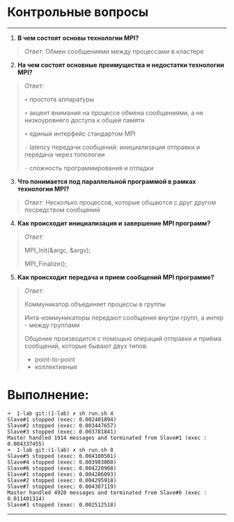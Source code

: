 # Контрольные вопросы

---

1. **В чем состоят основы технологии MPI?**

> *Ответ:*
> Обмен сообщениями между процессами в кластере

2. **На чем состоят основные преимущества и недостатки технологии MPI?**

> *Ответ:*
>
> `+` простота аппаратуры
>
> `+` акцент внимания на процессе обмена сообщениями, а не низкоуровнего доступа к общей памяти
>
> `+` единый интерфейс стандартом MPI
> 
> `-` latency передачи сообщений: инициализация отправки и передача через топологии
>
> `-` cложность программирования и отладки 

3. **Что понимается под параллельной программой в рамках технологии MPI?**

> *Ответ:*
> Несколько процессов, которые общаются с друг другом посредством сообщений

4. **Как происходит инициализация и завершение MPI программ?**

> *Ответ:*
>
> MPI_Init(&argc, &argv);
> 
> MPI_Finalize();

5. **Как происходит передача и прием сообщений MPI программе?**

> *Ответ:*
> 
> Коммуникатор объединяет процессы в группы
>  
> Инта-коммуникаторы передают сообщения внутри групп, а интер - между группами
> 
> Общение производится с помощью операций отправки и приёма сообщений, которые бывают двух типов: 
> + point-to-point 
> + коллективные


# Выполнение:
```text
➜  1-lab git:(1-lab) ✗ sh run.sh 4
Slave#1 stopped (exec: 0.002401894)
Slave#2 stopped (exec: 0.003447657)
Slave#3 stopped (exec: 0.003781841)
Master handled 1914 messages and terminated from Slave#1 (exec : 0.004337455)
➜  1-lab git:(1-lab) ✗ sh run.sh 8
Slave#5 stopped (exec: 0.004100501)
Slave#4 stopped (exec: 0.003983008)
Slave#6 stopped (exec: 0.004220908)
Slave#1 stopped (exec: 0.004286093)
Slave#2 stopped (exec: 0.004295918)
Slave#7 stopped (exec: 0.004307119)
Master handled 4920 messages and terminated from Slave#6 (exec : 0.011401314)
Slave#3 stopped (exec: 0.002512518)
```
---